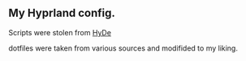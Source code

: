 ## My Hyprland config.

Scripts were stolen from [HyDe](https://github.com/hyde-project/hyde)

dotfiles were taken from various sources and modifided to my liking.



